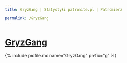```yaml
---
title: GryzGang | Statystyki patronite.pl | Patromierz

permalink: /GryzGang
---
```


# [GryzGang](https://patronite.pl/GryzGang)

{% include profile.md name="GryzGang" prefix="g" %}
